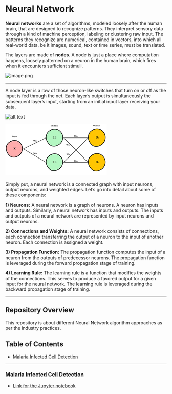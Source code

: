 # Neural Network

__Neural networks__ are a set of algorithms, modeled loosely after the human brain, that are designed to recognize patterns. They interpret sensory data through a kind of machine perception, labeling or clustering raw input. The patterns they recognize are numerical, contained in vectors, into which all real-world data, be it images, sound, text or time series, must be translated.

The layers are made of __nodes__. A node is just a place where computation happens, loosely patterned on a neuron in the human brain, which fires when it encounters sufficient stimuli. 

![image.png](https://encrypted-tbn0.gstatic.com/images?q=tbn:ANd9GcQ1LdnxsVrijuGPCQi0ysYvpZ_soxSRRK-HDKSx_OdMhegoAa1Z)
___
A node layer is a row of those neuron-like switches that turn on or off as the input is fed through the net. Each layer’s output is simultaneously the subsequent layer’s input, starting from an initial input layer receiving your data.

![alt text](https://skymind.ai/images/wiki/mlp.png)


![image.jpg](images/images.png)<br><br>
Simply put, a neural network is a connected graph with input neurons, output neurons, and weighted edges. Let’s go into detail about some of these components:

__1) Neurons:__ A neural network is a graph of neurons. A neuron has inputs and outputs. Similarly, a neural network has inputs and outputs. The inputs and outputs of a neural network are represented by input neurons and output neurons.

__2) Connections and Weights:__ A neural network consists of connections, each connection transferring the output of a neuron to the input of another neuron. Each connection is assigned a weight.

__3) Propagation Function:__ The propagation function computes the input of a neuron from the outputs of predecessor neurons. The propagation function is leveraged during the forward propagation stage of training.

__4) Learning Rule:__ The learning rule is a function that modifies the weights of the connections. This serves to produce a favored output for a given input for the neural network. The learning rule is leveraged during the backward propagation stage of training.
___

## Repository Overview
This repository is about different Neural Network algorithm approaches as per the industry practices.

## Table of Contents
- [Malaria Infected Cell Detection](#section1)<br>

___

<a id=section2></a>
### [Malaria Infected Cell Detection](./Infected_Cells_Detection)


 * [Link for the Jupyter notebook](./Infected_Cells_Detection/Analysis.ipynb)
